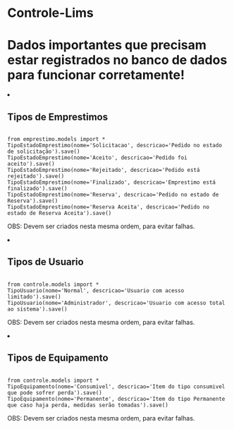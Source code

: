 # Controle-Lims
<h1>Dados importantes que precisam estar registrados no banco de dados para funcionar corretamente!</h1>
<li><h2>Tipos de Emprestimos </h2></li>
<pre><code>
from emprestimo.models import *
TipoEstadoEmprestimo(nome='Solicitacao', descricao='Pedido no estado de solicitação').save()
TipoEstadoEmprestimo(nome='Aceito', descricao='Pedido foi aceito').save()
TipoEstadoEmprestimo(nome='Rejeitado', descricao='Pedido está rejeitado').save()
TipoEstadoEmprestimo(nome='Finalizado', descricao='Emprestimo está finalizado').save()
TipoEstadoEmprestimo(nome='Reserva', descricao='Pedido no estado de Reserva').save()
TipoEstadoEmprestimo(nome='Reserva Aceita', descricao='Pedido no estado de Reserva Aceita').save()</code></pre>
    
OBS: Devem ser criados nesta mesma ordem, para evitar falhas.


<li><h2>Tipos de Usuario </h2></li>
<pre><code>
from controle.models import *
TipoUsuario(nome='Normal', descricao='Usuario com acesso limitado').save()
TipoUsuario(nome='Administrador', descricao='Usuario com acesso total ao sistema').save()</code></pre>
    
OBS: Devem ser criados nesta mesma ordem, para evitar falhas.

<li><h2>Tipos de Equipamento </h2></li>
<pre><code>
from controle.models import *
TipoEquipamento(nome='Consumivel', descricao='Item do tipo consumivel que pode sofrer perda').save()
TipoEquipamento(nome='Permanente', descricao='Item do tipo Permanente que caso haja perda, medidas serão tomadas').save()</code></pre>
    
OBS: Devem ser criados nesta mesma ordem, para evitar falhas.
